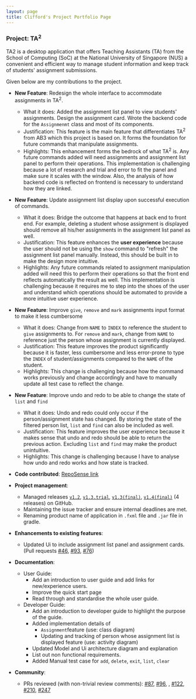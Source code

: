 ```yaml
---
layout: page
title: Clifford's Project Portfolio Page
---
```


### Project: TA<sup>2</sup>

TA2 is a desktop application that offers Teaching Assistants (TA) from the School of Computing (SoC) at the National University of Singapore (NUS) a convenient and efficient way to manage student information and keep track of students' assignment submissions.

Given below are my contributions to the project.

* **New Feature**: Redesign the whole interface to accommodate assignments in TA<sup>2</sup>. 
  * What it does: Added the assignment list panel to view students' assignments. Design the assignment card. Wrote the backend code for the `Assignmenmt` class and most of its components.
  * Justification: This feature is the main feature that differentiates TA<sup>2</sup> from AB3 which this project is based on. It forms the foundation for future commands that manipulate assignments.
  * Highlights: This enhancement forms the bedrock of what TA<sup>2</sup> is. Any future commands added will need assignments and assignment list panel to perform their operations. This implementation is challenging because a lot of research and trial and error to fit the panel and make sure it scales with the window. Also, the analysis of how backend code is reflected on frontend is necessary to understand how they are linked.

* **New Feature**: Update assignment list display upon successful execution of commands.
  * What it does: Bridge the outcome that happens at back end to front end. For example, deleting a student whose assignment is displayed should remove all his/her assignments in the assignment list panel as well.
  * Justification: This feature enhances the **user experience** because the user should not be using the `show` command to "refresh" the assignment list panel manually. Instead, this should be built in to make the design more intuitive.
  * Highlights: Any future commands related to assignment manipulation added will need this to perform their operations so that the front end reflects automatically the result as well. This implementation is challenging because it requires me to step into the shoes of the user and understand which operations should be automated to provide a more intuitive user experience.

* **New Feature**: Improve `give`, `remove` and `mark` assignments input format to make it less cumbersome
  * What it does: Change from `NAME` to `INDEX` to reference the student to `give` assignments to. For `remove` and `mark`, change from `NAME` to reference just the person whose assignment is currently displayed.
  * Justification: This feature improves the product significantly because it is faster, less cumbersome and less error-prone  to type the `INDEX` of student/assignments compared to the `NAME` of the student.
  * Highlights: This change is challenging because how the command works previously and change accordingly and have to manually update all test case to reflect the change.
  
* **New Feature**: Improve undo and redo to be able to change the state of `list` and `find` 
  * What it does: Undo and redo could only occur if the person/assignment state has changed. By storing the state of the filtered person list, `list` and `find` can also be included as well.
  * Justification: This feature improves the user experience because it makes sense that undo and redo should be able to return the previous action. Excluding `list` and `find` may make the product unintuitive.
  * Highlights: This change is challenging because I have to analyse how undo and redo works and how state is tracked.

* **Code contributed**: [RepoSense link](https://nus-cs2103-ay2122s1.github.io/tp-dashboard/?search=droffilc13&sort=groupTitle&sortWithin=title&timeframe=commit&mergegroup=&groupSelect=groupByRepos&breakdown=true&checkedFileTypes=docs~functional-code~test-code~other&since=2021-09-17&tabOpen=true&tabType=authorship&tabAuthor=Droffilc13&tabRepo=AY2122S1-CS2103T-T13-2%2Ftp%5Bmaster%5D&authorshipIsMergeGroup=false&authorshipFileTypes=docs~functional-code~test-code~other&authorshipIsBinaryFileTypeChecked=false)

* **Project management**:
  * Managed releases [`v1.2`](https://github.com/AY2122S1-CS2103T-T13-2/tp/releases/tag/untagged-201b35d412632ea069df), [`v1.3.trial`](https://github.com/AY2122S1-CS2103T-T13-2/tp/releases/tag/v1.3.trial), [`v1.3(final)`](https://github.com/AY2122S1-CS2103T-T13-2/tp/releases/tag/v1.3(final)), [`v1.4(final)`](https://github.com/AY2122S1-CS2103T-T13-2/tp/releases/tag/v1.4) (4 releases) on GitHub. 
  * Maintaining the issue tracker and ensure internal deadlines are met.
  * Renaming product name of application in `.fxml` file and `.jar` file in gradle.

* **Enhancements to existing features**:
  * Updated Ui to include assignment list panel and assignment cards. (Pull requests [\#46](https://github.com/AY2122S1-CS2103T-T13-2/tp/pull/46), [\#93](https://github.com/AY2122S1-CS2103T-T13-2/tp/pull/93), [\#76](https://github.com/AY2122S1-CS2103T-T13-2/tp/pull/76))

* **Documentation**:
  * User Guide:
    * Add an introduction to user guide and add links for new/experience users.
    * Improve the quick start page
    * Read through and standardise the whole user guide.
  * Developer Guide:
    * Add an introduction to developer guide to highlight the purpose of the guide.
    * Added implementation details of 
      * `Assignment`feature (use: class diagram)
      *  Updating and tracking of person whose assignment list is displayed feature (use: activity diagram)
    * Updated Model and Ui architecture diagram and explanation
    * List out non functional requirements.
    * Added Manual test case for `add`, `delete`, `exit`, `list`, `clear`

* **Community**:
  * PRs reviewed (with non-trivial review comments): [\#87](https://github.com/AY2122S1-CS2103T-T13-2/tp/pull/87), [\#96](https://github.com/AY2122S1-CS2103T-T13-2/tp/pull/96), , [\#122](https://github.com/AY2122S1-CS2103T-T13-2/tp/pull/122), [\#210](https://github.com/AY2122S1-CS2103T-T13-2/tp/pull/210), [\#247](https://github.com/AY2122S1-CS2103T-T13-2/tp/pull/247)


